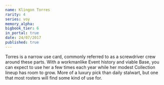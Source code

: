 ```yaml
---
name: Klingon Torres
rarity: 4
series: voy
memory_alpha:
bigbook_tier: 6
in_portal: true
date: 24/07/2017
published: true
---
```


Torres is a narrow use card, commonly referred to as a screwdriver crew around these parts. With a workmanlike Event history and viable Base, you can expect to use her a few times each year while her modest Collection lineup has room to grow. More of a luxury pick than daily stalwart, but one that most rosters will find some kind of use for.
